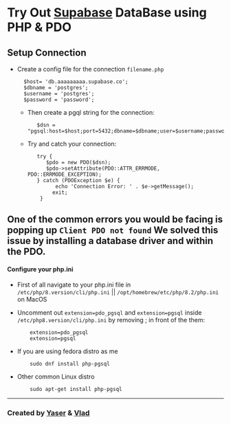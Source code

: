 # Try Out [Supabase](https://supabase.com/) DataBase using PHP & PDO

## Setup Connection 
   * Create a config file for the connection `filename.php`
     ```
       $host= 'db.aaaaaaaaa.supabase.co';
       $dbname = 'postgres';
       $username = 'postgres';
       $password = 'password';
     ``` 
     - Then create a pgql string for the connection:
        ```
           $dsn = "pgsql:host=$host;port=5432;dbname=$dbname;user=$username;password=$password";
        ``` 
     - Try and catch your connection:
        ```
           try {
              $pdo = new PDO($dsn);
              $pdo->setAttribute(PDO::ATTR_ERRMODE, PDO::ERRMODE_EXCEPTION);
           } catch (PDOException $e) {
                 echo 'Connection Error: ' . $e->getMessage();
                exit;
            }
        ```
## <span color="red"> One of the common errors you would be facing is popping up ` Client PDO not found ` We solved this issue by installing a database driver and within the PDO.</span>

#### Configure your php.ini
   *  First of all navigate to your php.ini file in `/etc/php/8.version/cli/php.ini` || `/opt/homebrew/etc/php/8.2/php.ini` on MacOS

   * Uncomment out `extension=pdo_pgsql` and `extension=pgsql` inside `/etc/php8.version/cli/php.ini` by removing ; in front of the them:
      ```
          extension=pdo_pgsql
          extension=pgsql
       ```
  * If you are using fedora distro as me 
      ```
          sudo dnf install php-pgsql
      ```
  * Other common Linux distro
      ```
          sudo apt-get install php-pgsql
      ```
 







---
###  Created by [Yaser](https://github.com/yasermoamd/) & [Vlad](https://github.com/VladZtn)
